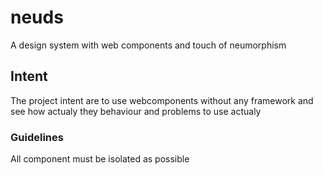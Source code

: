 # neuds

A design system with web components and touch of neumorphism

## Intent

The project intent are to use webcomponents without any framework and see how actualy they behaviour and problems to use actualy

### Guidelines

All component must be isolated as possible
